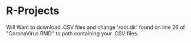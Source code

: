 # R-Projects

Will Want to download .CSV files and change 'root.dir' found on line 26 of "CoronaVirus.RMD" to path containing your .CSV files.
